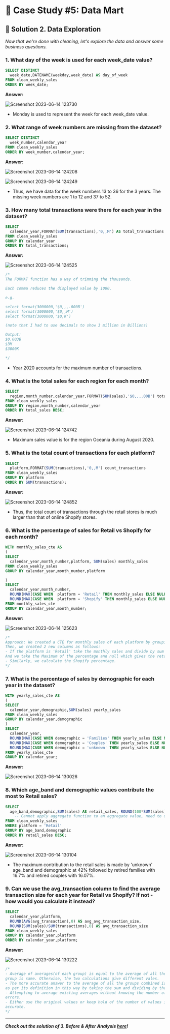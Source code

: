 # 🏪 Case Study #5: Data Mart

## 📝 Solution 2. Data Exploration

*Now that we're done with cleaning, let's explore the data and answer some business questions.*

### 1. What day of the week is used for each week_date value?

````sql
SELECT DISTINCT
  week_date,DATENAME(weekday,week_date) AS day_of_week
FROM clean_weekly_sales
ORDER BY week_date;
````
**Answer:**

![Screenshot 2023-06-14 123730](https://github.com/PriyaPalak/8-Week-SQL-Challenge/assets/96012488/8be514df-7d81-40d9-9967-fb5c25550eb2)

- Monday is used to represent the week for each week_date value.

### 2. What range of week numbers are missing from the dataset?

````sql
SELECT DISTINCT 
  week_number,calendar_year
FROM clean_weekly_sales
ORDER BY week_number,calendar_year;
````
**Answer:**

![Screenshot 2023-06-14 124208](https://github.com/PriyaPalak/8-Week-SQL-Challenge/assets/96012488/84a4514f-b458-4130-8a19-566a0f622952)


![Screenshot 2023-06-14 124249](https://github.com/PriyaPalak/8-Week-SQL-Challenge/assets/96012488/936964ab-f2e1-4301-a882-cb4484f59e21)

- Thus, we have data for the week numbers 13 to 36 for the 3 years. The missing week numbers are 1 to 12 and 37 to 52.

### 3. How many total transactions were there for each year in the dataset?

````sql
SELECT 
  calendar_year,FORMAT(SUM(transactions),'0,,M') AS total_transactions
FROM clean_weekly_sales
GROUP BY calendar_year
ORDER BY total_transactions;
````
**Answer:**

![Screenshot 2023-06-14 124525](https://github.com/PriyaPalak/8-Week-SQL-Challenge/assets/96012488/f98efd9a-8035-46df-8297-560cef3e0f48)

````sql
/*
The FORMAT function has a way of trimming the thousands.

Each comma reduces the displayed value by 1000.

e.g.

select format(3000000,'$0,,,.000B')
select format(3000000,'$0,,M')
select format(3000000,'$0,K')

(note that I had to use decimals to show 3 million in Billions)

Output:
$0.003B
$3M
$3000K

*/
````

- Year 2020 accounts for the maximum number of transactions.
### 4. What is the total sales for each region for each month?

````sql
SELECT 
  region,month_number,calendar_year,FORMAT(SUM(sales),'$0,,,.00B') total_sales
FROM clean_weekly_sales
GROUP BY region,month_number,calendar_year
ORDER BY total_sales DESC;
````
**Answer:** 

![Screenshot 2023-06-14 124742](https://github.com/PriyaPalak/8-Week-SQL-Challenge/assets/96012488/7e85ada8-6f34-4c3b-87f4-ff336821aed9)

- Maximum sales value is for the region Oceania during August 2020.

### 5. What is the total count of transactions for each platform?

````sql
SELECT 
  platform,FORMAT(SUM(transactions),'0,,M') count_transactions
FROM clean_weekly_sales
GROUP BY platform
ORDER BY SUM(transactions);
````
**Answer:**

![Screenshot 2023-06-14 124852](https://github.com/PriyaPalak/8-Week-SQL-Challenge/assets/96012488/623a9153-a84c-4f8d-ba78-d590566662fc)

- Thus, the total count of transactions through the retail stores is much larger than  that of online Shopify stores.

### 6. What is the percentage of sales for Retail vs Shopify for each month?

````sql
WITH monthly_sales_cte AS
(
SELECT 
  calendar_year,month_number,platform, SUM(sales) monthly_sales
FROM clean_weekly_sales
GROUP BY calendar_year,month_number,platform

)
SELECT 
  calendar_year,month_number,
  ROUND(MAX(CASE WHEN  platform = 'Retail' THEN monthly_sales ELSE NULL END)*100/SUM(monthly_sales),2) retail_percent,
  ROUND(MAX(CASE WHEN  platform = 'Shopify' THEN monthly_sales ELSE NULL END)*100/SUM(monthly_sales),2) shopify_percent
FROM monthly_sales_cte
GROUP BY calendar_year,month_number;
````
**Answer:**

![Screenshot 2023-06-14 125623](https://github.com/PriyaPalak/8-Week-SQL-Challenge/assets/96012488/522cede5-0bad-4e56-92c4-d8634045d50b)

````sql
/* 
Approach: We created a CTE for monthly sales of each platform by grouping sales by platform, month and year. 
Then, we created 2 new columns as follows: 
- If the platform is 'Retail' take the monthly sales and divide by sum of monthly sales for that group(month,year),else null. 
And we take the Maximum of the percentage and null which gives the retail percentage.
- Similarly, we calculate the Shopify percentage.
*/
````
### 7. What is the percentage of sales by demographic for each year in the dataset?

````sql
WITH yearly_sales_cte AS
(
SELECT 
  calendar_year,demographic,SUM(sales) yearly_sales
FROM clean_weekly_sales
GROUP BY calendar_year,demographic
)
SELECT 
  calendar_year,
  ROUND(MAX(CASE WHEN demographic = 'Families' THEN yearly_sales ELSE NULL END)*100/SUM(yearly_sales),2) families_percent,
  ROUND(MAX(CASE WHEN demographic = 'Couples' THEN yearly_sales ELSE NULL END)*100/SUM(yearly_sales),2) couples_percent,
  ROUND(MAX(CASE WHEN demographic = 'unknown' THEN yearly_sales ELSE NULL END)*100/SUM(yearly_sales),2) unknown_percent
FROM yearly_sales_cte
GROUP BY calendar_year;
````

**Answer:**

![Screenshot 2023-06-14 130026](https://github.com/PriyaPalak/8-Week-SQL-Challenge/assets/96012488/511f920e-084d-4eb2-8925-29115a20e32e)

### 8. Which age_band and demographic values contribute the most to Retail sales?

````sql
SELECT 
  age_band,demographic,SUM(sales) AS retail_sales, ROUND(100*SUM(sales)/SUM(SUM(sales)) OVER(),2) AS contribution_percent
	-- Cannot apply aggregate function to an aggregate value, need to use the OVER() clause with SUM(SUM(sales))
FROM clean_weekly_sales                                  
WHERE platform = 'Retail'
GROUP BY age_band,demographic
ORDER BY retail_sales DESC;
````
**Answer:** 

![Screenshot 2023-06-14 130104](https://github.com/PriyaPalak/8-Week-SQL-Challenge/assets/96012488/d9bc2c17-5712-4b9b-8e5a-dca0ac8cc021)

- The maximum contribution to the retail sales is made by 'unknown' age_band and demographic at 42% followed by retired families with 16.7% and retired couples with 16.07%.

### 9. Can we use the avg_transaction column to find the average transaction size for each year for Retail vs Shopify? If not - how would you calculate it instead?

````sql
SELECT 
  calendar_year,platform,
  ROUND(AVG(avg_transaction),0) AS avg_avg_transaction_size,
  ROUND(SUM(sales)/SUM(transactions),0) AS avg_transaction_size
FROM clean_weekly_sales
GROUP BY calendar_year,platform
ORDER BY calendar_year,platform; 
````
**Answer:**

![Screenshot 2023-06-14 130222](https://github.com/PriyaPalak/8-Week-SQL-Challenge/assets/96012488/7b07b5b6-5d56-4286-8032-a5128fafec80)

````sql
/*
- Average of averages(of each group) is equal to the average of all the groups combined only when the number of elements in each 
group is same. Otherwise, the two calculations give different vales.
- The more accurate answer to the average of all the groups combined is achieved by the second way, as we calculate the average 
as per its definition in this way by taking the sum and dividing by the number of elements.
- Attempting to average existing averages without knowing the number of values contained in each value leads to statistical 
errors. 
- Either use the original values or keep hold of the number of values included in the average in order to keep your numbers 
accurate.
*/
````

***

***Check out the solution of 3. Before & After Analysis [here]()!***

